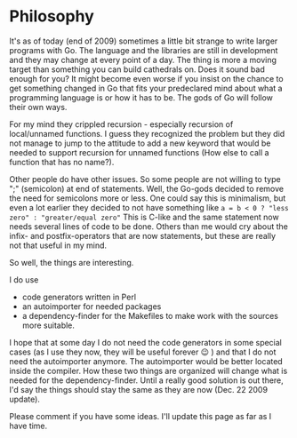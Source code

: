 # Philosophy

It's as of today (end of 2009) sometimes a little bit strange to write larger programs with Go. The language and the libraries are still in development and they may change at every point of a day. The thing is more a moving target than something you can build cathedrals on. Does it sound bad enough for you? It might become even worse if you insist on the chance to get something changed in Go that fits your predeclared mind about what a programming language is or how it has to be. The gods of Go will follow their own ways.

For my mind they crippled recursion - especially recursion of local/unnamed functions. I guess they recognized the problem but they did not manage to jump to the attitude to add a new keyword that would be needed to support recursion for unnamed functions (How else to call a function that has no name?).

Other people do have other issues. So some people are not willing to type ";" (semicolon) at end of statements. Well, the Go-gods decided to remove the need for semicolons more or less. One could say this is minimalism, but even a lot earlier they decided to not have something like `a = b < 0 ? "less zero" : "greater/equal zero"` This is C-like and the same statement now needs several lines of code to be done. Others than me would cry about the infix- and postfix-operators that are now statements, but these are really not that useful in my mind.

So well, the things are interesting.

I do use

* code generators written in Perl
* an autoimporter for needed packages
* a dependency-finder for the Makefiles to make work with the sources more suitable.

I hope that at some day I do not need the code generators in some special cases (as I use they now, they will be useful forever :wink: ) and that I do not need the autoimporter anymore. The autoimporter would be better located inside the compiler. How these two things are organized will change what is needed for the dependency-finder. Until a really good solution is out there, I'd say the things should stay the same as they are now (Dec. 22 2009 update).

Please comment if you have some ideas. I'll update this page as far as I have time.